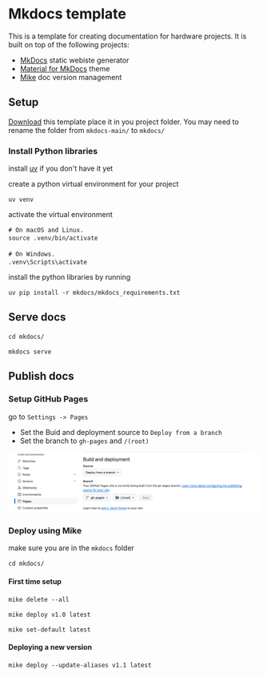 
# Mkdocs template
This is a template for creating documentation for hardware projects. It is built on top of the following projects:

- [MkDocs](https://github.com/mkdocs/mkdocs) static webiste generator
- [Material for MkDocs](https://github.com/squidfunk/mkdocs-material) theme
- [Mike](https://github.com/jimporter/mike) doc version management


## Setup
[Download](https://github.com/alustig3/mkdocs/archive/refs/heads/main.zip) this template place it in you project folder. You may need to rename the folder from `mkdocs-main/` to `mkdocs/`


### Install Python libraries
install [uv](https://github.com/astral-sh/uv?tab=readme-ov-file#getting-started) if you don't have it yet

create a python virtual environment for your project

```
uv venv
```

activate the virtual environment
```
# On macOS and Linux.
source .venv/bin/activate

# On Windows.
.venv\Scripts\activate
```


install the python libraries by running 

```
uv pip install -r mkdocs/mkdocs_requirements.txt
```

## Serve docs
```
cd mkdocs/
```
```
mkdocs serve
```

## Publish docs

### Setup GitHub Pages

go to `Settings -> Pages`
- Set the Buid and deployment source to `Deploy from a branch`
- Set the branch to `gh-pages` and `/(root)`

![pages setup](/pages_setup.png)

### Deploy using Mike

make sure you are in the `mkdocs` folder
```
cd mkdocs/
```

#### First time setup
```
mike delete --all
```

```
mike deploy v1.0 latest
```

```
mike set-default latest
```

#### Deploying a new version

```
mike deploy --update-aliases v1.1 latest
```